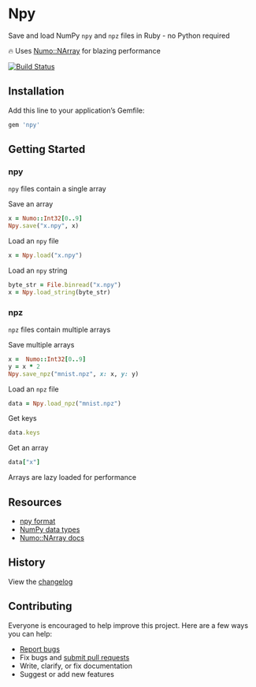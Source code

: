 # Npy

Save and load NumPy `npy` and `npz` files in Ruby - no Python required

:fire: Uses [Numo::NArray](https://github.com/ruby-numo/numo-narray) for blazing performance

[![Build Status](https://travis-ci.org/ankane/npy.svg?branch=master)](https://travis-ci.org/ankane/npy)

## Installation

Add this line to your application’s Gemfile:

```ruby
gem 'npy'
```

## Getting Started

### npy

`npy` files contain a single array

Save an array

```ruby
x = Numo::Int32[0..9]
Npy.save("x.npy", x)
```

Load an `npy` file

```ruby
x = Npy.load("x.npy")
```

Load an `npy` string

```ruby
byte_str = File.binread("x.npy")
x = Npy.load_string(byte_str)
```

### npz

`npz` files contain multiple arrays

Save multiple arrays

```ruby
x =  Numo::Int32[0..9]
y = x * 2
Npy.save_npz("mnist.npz", x: x, y: y)
```

Load an `npz` file

```ruby
data = Npy.load_npz("mnist.npz")
```

Get keys

```ruby
data.keys
```

Get an array

```ruby
data["x"]
```

Arrays are lazy loaded for performance

## Resources

- [npy format](https://docs.scipy.org/doc/numpy/reference/generated/numpy.lib.format.html#module-numpy.lib.format)
- [NumPy data types](https://docs.scipy.org/doc/numpy/user/basics.types.html)
- [Numo::NArray docs](https://ruby-numo.github.io/narray/narray/Numo/NArray.html)

## History

View the [changelog](https://github.com/ankane/npy/blob/master/CHANGELOG.md)

## Contributing

Everyone is encouraged to help improve this project. Here are a few ways you can help:

- [Report bugs](https://github.com/ankane/npy/issues)
- Fix bugs and [submit pull requests](https://github.com/ankane/npy/pulls)
- Write, clarify, or fix documentation
- Suggest or add new features
